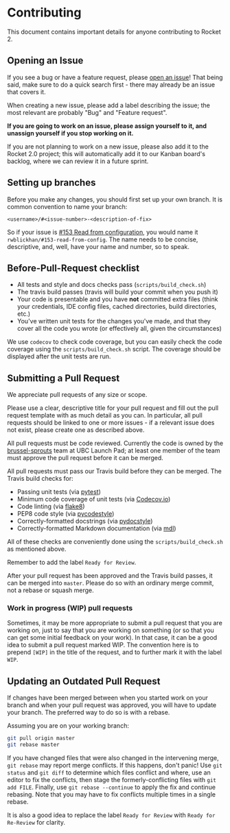 # Contributing

This document contains important details for anyone contributing to Rocket 2.

## Opening an Issue

If you see a bug or have a feature request, please [open an issue][issues]!
That being said, make sure to do a quick search first - there may already be an
issue that covers it.

When creating a new issue, please add a label describing the issue; the most
relevant are probably "Bug" and "Feature request".

**If you are going to work on an issue, please assign yourself to it, and
unassign yourself if you stop working on it.**

If you are not planning to work on a new issue, please also add it to the
Rocket 2.0 project; this will automatically add it to our Kanban board's
backlog, where we can review it in a future sprint.

## Setting up branches

Before you make any changes, you should first set up your own branch. It is
common convention to name your branch:

```
<username>/#<issue-number>-<description-of-fix>
```

So if your issue is [#153 Read from configuration][#153], you would name it
`rwblickhan/#153-read-from-config`. The name needs to be concise, descriptive,
and, well, have your name and number, so to speak.

## Before-Pull-Request checklist

- All tests and style and docs checks pass (`scripts/build_check.sh`)
- The travis build passes (travis will build your commit when you push it)
- Your code is presentable and you have **not** committed extra files (think
  your credentials, IDE config files, cached directories, build directories,
  etc.)
- You've written unit tests for the changes you've made, and that they cover
  all the code you wrote (or effectively all, given the circumstances)

We use `codecov` to check code coverage, but you can easily check the code
coverage using the `scripts/build_check.sh` script. The coverage should be
displayed after the unit tests are run.

## Submitting a Pull Request

We appreciate pull requests of any size or scope.

Please use a clear, descriptive title for your pull request and fill out the
pull request template with as much detail as you can. In particular, all pull
requests should be linked to one or more issues - if a relevant issue does not
exist, please create one as described above.

All pull requests must be code reviewed. Currently the code is owned by the
[brussel-sprouts][bs] team at UBC Launch Pad; at least one member of the team
must approve the pull request before it can be merged.

All pull requests must pass our Travis build before they can be merged. The
Travis build checks for:

- Passing unit tests (via [pytest](https://pytest.org))
- Minimum code coverage of unit tests (via [Codecov.io](https://codecov.io/))
- Code linting (via [flake8](https://flake8.readthedocs.io/en/latest/))
- PEP8 code style (via [pycodestyle](http://pycodestyle.pycqa.org/en/latest/))
- Correctly-formatted docstrings (via [pydocstyle](http://www.pydocstyle.org/en/2.1.1/))
- Correctly-formatted Markdown documentation (via [mdl](https://github.com/markdownlint/markdownlint))

All of these checks are conveniently done using the `scripts/build_check.sh` as
mentioned above.

Remember to add the label `Ready for Review`.

After your pull request has been approved and the Travis build passes, it can
be merged into `master`. Please do so with an ordinary merge commit, not a
rebase or squash merge.

### Work in progress (WIP) pull requests

Sometimes, it may be more appropriate to submit a pull request that you are
working on, just to say that you are working on something (or so that you can
get some initial feedback on your work). In that case, it can be a good idea to
submit a pull request marked WIP. The convention here is to prepend `[WIP]` in
the title of the request, and to further mark it with the label `WIP`.

## Updating an Outdated Pull Request

If changes have been merged between when you started work on your branch and
when your pull request was approved, you will have to update your branch. The
preferred way to do so is with a rebase.

Assuming you are on your working branch:

```bash
git pull origin master
git rebase master
```

If you have changed files that were also changed in the intervening merge, `git
rebase` may report merge conflicts. If this happens, don't panic!  Use `git
status` and `git diff` to determine which files conflict and where, use an
editor to fix the conflicts, then stage the formerly-conflicting files with
`git add FILE`. Finally, use `git rebase --continue` to apply the fix and
continue rebasing. Note that you may have to fix conflicts multiple times in a
single rebase.

It is also a good idea to replace the label `Ready for Review` with `Ready for
Re-Review` for clarity.

[prs]: https://rocket2.rtfd.io/en/latest/docs/MyFirstPullRequest.html
[issues]: https://github.com/ubclaunchpad/rocket2/issues
[#153]: https://github.com/ubclaunchpad/rocket2/issues/153
[bs]: https://github.com/orgs/ubclaunchpad/teams/brussel-sprouts
